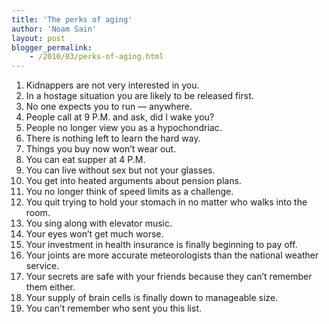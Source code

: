 ```yaml
---
title: 'The perks of aging'
author: 'Noam Sain'
layout: post
blogger_permalink:
    - /2010/03/perks-of-aging.html
---
```


1. Kidnappers are not very interested in you.
2. In a hostage situation you are likely to be released first.
3. No one expects you to run — anywhere.
4. People call at 9 P.M. and ask, did I wake you?
5. People no longer view you as a hypochondriac.
6. There is nothing left to learn the hard way.
7. Things you buy now won’t wear out.
8. You can eat supper at 4 P.M.
9. You can live without sex but not your glasses.
10. You get into heated arguments about pension plans.
11. You no longer think of speed limits as a challenge.
12. You quit trying to hold your stomach in no matter who walks into the room.
13. You sing along with elevator music.
14. Your eyes won’t get much worse.
15. Your investment in health insurance is finally beginning to pay off.
16. Your joints are more accurate meteorologists than the national weather service.
17. Your secrets are safe with your friends because they can’t remember them either.
18. Your supply of brain cells is finally down to manageable size.
19. You can’t remember who sent you this list.

<div style="clear: both; text-align: center;"></div>
